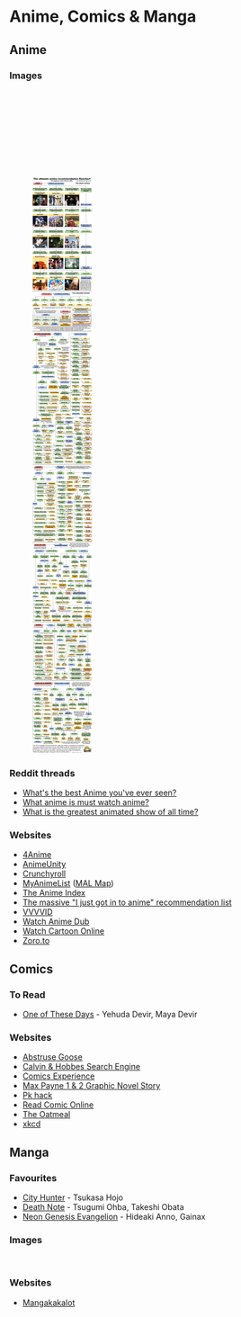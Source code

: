 # Anime, Comics & Manga

## Anime

### Images

<figure><img src="https://i.pinimg.com/564x/e8/46/d8/e846d8bc65a03be755e419fcd678fdfc.jpg" alt=""><figcaption></figcaption></figure>

<figure><img src="../.gitbook/assets/Anime Recommendation Chart for Beginners.png" alt=""><figcaption></figcaption></figure>

<figure><img src="https://www.99chan.org/a/src/132491646860.jpg" alt=""><figcaption></figcaption></figure>

<figure><img src="https://i.imgur.com/rZP3tWT.jpeg" alt=""><figcaption></figcaption></figure>

<figure><img src="https://files.catbox.moe/niiza4.jpg" alt=""><figcaption></figcaption></figure>

<figure><img src="../.gitbook/assets/The Ultimate Anime Recommendation Flowchart.jpg" alt=""><figcaption></figcaption></figure>

### Reddit threads

* [What's the best Anime you've ever seen?](https://www.reddit.com/r/AskReddit/comments/wb6au0/whats\_the\_best\_anime\_youve\_ever\_seen/)
* [What anime is must watch anime?](https://www.reddit.com/r/AskReddit/comments/y2rqge/what\_anime\_is\_must\_watch\_anime/)
* [What is the greatest animated show of all time?](https://www.reddit.com/r/AskReddit/comments/147bva7/what\_is\_the\_greatest\_animated\_show\_of\_all\_time/)

### Websites

* [4Anime](https://4anime.to/)
* [AnimeUnity](https://www.animeunity.tv/)
* [Crunchyroll](https://www.crunchyroll.com)
* [MyAnimeList](https://myanimelist.net/) ([MAL Map](https://www.malmap.net))
* [The Anime Index](https://piracy.moe/)
* [The massive "I just got in to anime" recommendation list](https://redditanime.fandom.com/wiki/The\_massive\_%22I\_just\_got\_in\_to\_anime%22\_recommendation\_list)
* [VVVVID](https://www.vvvvid.it)
* [Watch Anime Dub](https://www.wcostream.com/)
* [Watch Cartoon Online](https://www.wcofun.com/)
* [Zoro.to](https://zoro.to/)

## Comics

### To Read

* [One of These Days](https://www.amazon.co.uk/One-Those-Days-Yehuda-Devir/dp/0593231430) - Yehuda Devir, Maya Devir

### Websites

* [Abstruse Goose](https://abstrusegoose.com/)
* [Calvin & Hobbes Search Engine](https://michaelyingling.com/random/calvin\_and\_hobbes/)
* [Comics Experience](https://comicsexperience.com/)
* [Max Payne 1 & 2 Graphic Novel Story](http://gldio.com/wrkz/max\_payne/)
* [Pk hack](https://pkhack.altervista.org/)
* [Read Comic Online](https://readcomiconline.to/)
* [The Oatmeal](https://theoatmeal.com/)
* [xkcd](https://xkcd.com/)

## Manga

### Favourites

* [City Hunter](https://www.wikiwand.com/en/City\_Hunter) - Tsukasa Hojo
* [Death Note](https://www.wikiwand.com/en/Death\_Note) - Tsugumi Ohba, Takeshi Obata
* [Neon Genesis Evangelion](https://www.wikiwand.com/en/Neon\_Genesis\_Evangelion) - Hideaki Anno, Gainax

### Images

<figure><img src="https://i.pinimg.com/originals/83/70/9e/83709ef9a958a80b56ec4404dc9457b8.jpg" alt=""><figcaption></figcaption></figure>

### Websites

* [Mangakakalot](https://mangakakalot.com/)
